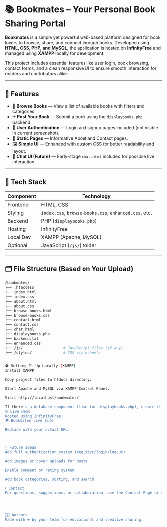# 📚 Bookmates – Your Personal Book Sharing Portal

**Bookmates** is a simple yet powerful web-based platform designed for book lovers to browse, share, and connect through books. Developed using **HTML, CSS, PHP, and MySQL**, the application is hosted on **InfinityFree** and managed using **XAMPP** locally for development.

This project includes essential features like user login, book browsing, contact forms, and a clean responsive UI to ensure smooth interaction for readers and contributors alike.

---

## 🚀 Features

- 📘 **Browse Books** — View a list of available books with filters and categories.
- ➕ **Post Your Book** — Submit a book using the `displaybooks.php` backend.
- 🔐 **User Authentication** — Login and signup pages included (not visible in current screenshot).
- 📄 **Static Pages** — Informative About and Contact pages.
- 🖼️ **Simple UI** — Enhanced with custom CSS for better readability and layout.
- 💬 **Chat UI (Future)** — Early-stage `chat.html` included for possible live interaction.

---

## 🧩 Tech Stack

| Component     | Technology           |
|---------------|----------------------|
| Frontend      | HTML, CSS            |
| Styling       | `index.css`, `browse-books.css`, `enhanced.css`, etc. |
| Backend       | PHP (`displaybooks.php`) |
| Hosting       | InfinityFree         |
| Local Dev     | XAMPP (Apache, MySQL)|
| Optional      | JavaScript (`/js/`) folder |

---

## 🗂️ File Structure (Based on Your Upload)

```bash
/bookmates/
├── .htaccess
├── index.html
├── index.css
├── about.html
├── about.css
├── browse-books.html
├── browse-books.css
├── contact.html
├── contact.css
├── chat.html
├── displaybooks.php
├── backend.txt
├── enhanced.css
├── /js/                  # JavaScript files (if any)
├── /styles/              # CSS stylesheets


🛠️ Setting It Up Locally (XAMPP)
Install XAMPP

Copy project files to htdocs directory.

Start Apache and MySQL via XAMPP Control Panel.

Visit http://localhost/bookmates/

If there's a database component (like for displaybooks.php), create it in phpMyAdmin and connect it via your PHP script.
🌐 Live Demo
Hosted using InfinityFree:
🌍 Bookmates Live Site

Replace with your actual URL.



📌 Future Ideas
Add full authentication system (register/login/logout)

Add images or cover uploads for books

Enable comment or rating system

Add book categories, sorting, and search

📞 Contact
For questions, suggestions, or collaboration, use the Contact Page or raise an issue on this repo.




🧑‍💻 Authors
Made with ❤️ by your team for educational and creative sharing.


